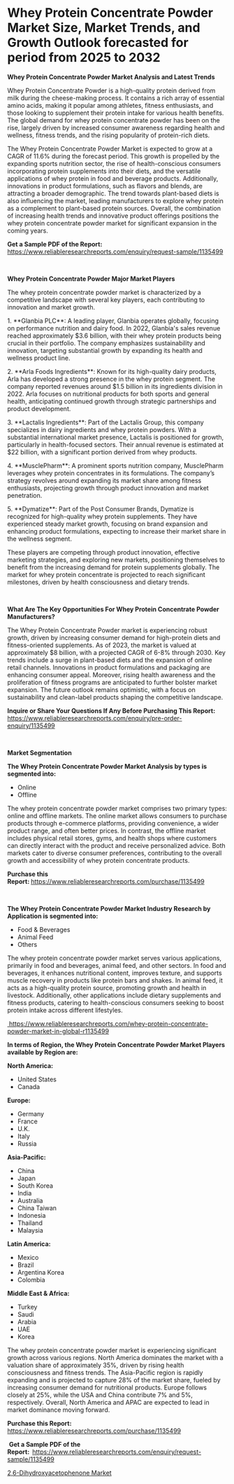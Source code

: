 <p><h1>Whey Protein Concentrate Powder Market Size, Market Trends, and Growth Outlook forecasted for period from 2025 to 2032</h1></p><p><strong>Whey Protein Concentrate Powder Market Analysis and Latest Trends</strong></p>
<p><p>Whey Protein Concentrate Powder is a high-quality protein derived from milk during the cheese-making process. It contains a rich array of essential amino acids, making it popular among athletes, fitness enthusiasts, and those looking to supplement their protein intake for various health benefits. The global demand for whey protein concentrate powder has been on the rise, largely driven by increased consumer awareness regarding health and wellness, fitness trends, and the rising popularity of protein-rich diets.</p><p>The Whey Protein Concentrate Powder Market is expected to grow at a CAGR of 11.6% during the forecast period. This growth is propelled by the expanding sports nutrition sector, the rise of health-conscious consumers incorporating protein supplements into their diets, and the versatile applications of whey protein in food and beverage products. Additionally, innovations in product formulations, such as flavors and blends, are attracting a broader demographic. The trend towards plant-based diets is also influencing the market, leading manufacturers to explore whey protein as a complement to plant-based protein sources. Overall, the combination of increasing health trends and innovative product offerings positions the whey protein concentrate powder market for significant expansion in the coming years.</p></p>
<p><strong>Get a Sample PDF of the Report:&nbsp;</strong> <a href="https://www.reliableresearchreports.com/enquiry/request-sample/1135499?utm_campaign=3210&utm_medium=2&utm_source=Github&utm_content=ia&utm_term=25032025&utm_id=whey-protein-concentrate-powder">https://www.reliableresearchreports.com/enquiry/request-sample/1135499</a></p>
<p>&nbsp;</p>
<p><strong>Whey Protein Concentrate Powder Major Market Players</strong></p>
<p><p>The whey protein concentrate powder market is characterized by a competitive landscape with several key players, each contributing to innovation and market growth. </p><p>1. **Glanbia PLC**: A leading player, Glanbia operates globally, focusing on performance nutrition and dairy food. In 2022, Glanbia's sales revenue reached approximately $3.6 billion, with their whey protein products being crucial in their portfolio. The company emphasizes sustainability and innovation, targeting substantial growth by expanding its health and wellness product line.</p><p>2. **Arla Foods Ingredients**: Known for its high-quality dairy products, Arla has developed a strong presence in the whey protein segment. The company reported revenues around $1.5 billion in its ingredients division in 2022. Arla focuses on nutritional products for both sports and general health, anticipating continued growth through strategic partnerships and product development.</p><p>3. **Lactalis Ingredients**: Part of the Lactalis Group, this company specializes in dairy ingredients and whey protein powders. With a substantial international market presence, Lactalis is positioned for growth, particularly in health-focused sectors. Their annual revenue is estimated at $22 billion, with a significant portion derived from whey products.</p><p>4. **MusclePharm**: A prominent sports nutrition company, MusclePharm leverages whey protein concentrates in its formulations. The company’s strategy revolves around expanding its market share among fitness enthusiasts, projecting growth through product innovation and market penetration.</p><p>5. **Dymatize**: Part of the Post Consumer Brands, Dymatize is recognized for high-quality whey protein supplements. They have experienced steady market growth, focusing on brand expansion and enhancing product formulations, expecting to increase their market share in the wellness segment.</p><p>These players are competing through product innovation, effective marketing strategies, and exploring new markets, positioning themselves to benefit from the increasing demand for protein supplements globally. The market for whey protein concentrate is projected to reach significant milestones, driven by health consciousness and dietary trends.</p></p>
<p>&nbsp;</p>
<p><strong>What Are The Key Opportunities For Whey Protein Concentrate Powder Manufacturers?</strong></p>
<p><p>The Whey Protein Concentrate Powder market is experiencing robust growth, driven by increasing consumer demand for high-protein diets and fitness-oriented supplements. As of 2023, the market is valued at approximately $8 billion, with a projected CAGR of 6-8% through 2030. Key trends include a surge in plant-based diets and the expansion of online retail channels. Innovations in product formulations and packaging are enhancing consumer appeal. Moreover, rising health awareness and the proliferation of fitness programs are anticipated to further bolster market expansion. The future outlook remains optimistic, with a focus on sustainability and clean-label products shaping the competitive landscape.</p></p>
<p><strong>Inquire or Share Your Questions If Any Before Purchasing This Report:</strong> <a href="https://www.reliableresearchreports.com/enquiry/pre-order-enquiry/1135499?utm_campaign=3210&utm_medium=2&utm_source=Github&utm_content=ia&utm_term=25032025&utm_id=whey-protein-concentrate-powder">https://www.reliableresearchreports.com/enquiry/pre-order-enquiry/1135499</a></p>
<p>&nbsp;</p>
<p><strong>Market Segmentation</strong></p>
<p><strong>The Whey Protein Concentrate Powder Market Analysis by types is segmented into:</strong></p>
<p><ul><li>Online</li><li>Offline</li></ul></p>
<p><p>The whey protein concentrate powder market comprises two primary types: online and offline markets. The online market allows consumers to purchase products through e-commerce platforms, providing convenience, a wider product range, and often better prices. In contrast, the offline market includes physical retail stores, gyms, and health shops where customers can directly interact with the product and receive personalized advice. Both markets cater to diverse consumer preferences, contributing to the overall growth and accessibility of whey protein concentrate products.</p></p>
<p><strong>Purchase this Report:&nbsp;</strong><a href="https://www.reliableresearchreports.com/purchase/1135499?utm_campaign=3210&utm_medium=2&utm_source=Github&utm_content=ia&utm_term=25032025&utm_id=whey-protein-concentrate-powder">https://www.reliableresearchreports.com/purchase/1135499</a></p>
<p>&nbsp;</p>
<p><strong>The Whey Protein Concentrate Powder Market Industry Research by Application is segmented into:</strong></p>
<p><ul><li>Food & Beverages</li><li>Animal Feed</li><li>Others</li></ul></p>
<p><p>The whey protein concentrate powder market serves various applications, primarily in food and beverages, animal feed, and other sectors. In food and beverages, it enhances nutritional content, improves texture, and supports muscle recovery in products like protein bars and shakes. In animal feed, it acts as a high-quality protein source, promoting growth and health in livestock. Additionally, other applications include dietary supplements and fitness products, catering to health-conscious consumers seeking to boost protein intake across different lifestyles.</p></p>
<p><a href="https://www.reliableresearchreports.com/whey-protein-concentrate-powder-market-in-global-r1135499?utm_campaign=3210&utm_medium=2&utm_source=Github&utm_content=ia&utm_term=25032025&utm_id=whey-protein-concentrate-powder">&nbsp;https://www.reliableresearchreports.com/whey-protein-concentrate-powder-market-in-global-r1135499</a></p>
<p><strong>In terms of Region, the Whey Protein Concentrate Powder Market Players available by Region are:</strong></p>
<p>
    <p> <strong> North America: </strong>
        <ul>
            <li>United States</li>
            <li>Canada</li>
        </ul>
        </p> 
    <p> <strong> Europe: </strong>
        <ul>
            <li>Germany</li>
            <li>France</li>
            <li>U.K.</li>
            <li>Italy</li>
            <li>Russia</li>
        </ul>
        </p> 
    <p> <strong> Asia-Pacific: </strong>
        <ul>
            <li>China</li>
            <li>Japan</li>
            <li>South Korea</li>
            <li>India</li>
            <li>Australia</li>
            <li>China Taiwan</li>
            <li>Indonesia</li>
            <li>Thailand</li>
            <li>Malaysia</li>
        </ul>
        </p> 
    <p> <strong> Latin America: </strong>
        <ul>
            <li>Mexico</li>
            <li>Brazil</li>
            <li>Argentina Korea</li>
            <li>Colombia</li>
        </ul>
        </p> 
    <p> <strong> Middle East & Africa: </strong>
        <ul>
            <li>Turkey</li>
            <li>Saudi</li>
            <li>Arabia</li>
            <li>UAE</li>
            <li>Korea</li>
        </ul>
    </p>
    </p>
<p><p>The whey protein concentrate powder market is experiencing significant growth across various regions. North America dominates the market with a valuation share of approximately 35%, driven by rising health consciousness and fitness trends. The Asia-Pacific region is rapidly expanding and is projected to capture 28% of the market share, fueled by increasing consumer demand for nutritional products. Europe follows closely at 25%, while the USA and China contribute 7% and 5%, respectively. Overall, North America and APAC are expected to lead in market dominance moving forward.</p></p>
<p><strong>Purchase this Report: </strong><a href="https://www.reliableresearchreports.com/purchase/1135499?utm_campaign=3210&utm_medium=2&utm_source=Github&utm_content=ia&utm_term=25032025&utm_id=whey-protein-concentrate-powder">https://www.reliableresearchreports.com/purchase/1135499</a></p>
<p>&nbsp;<strong>Get a Sample PDF of the Report:&nbsp;&nbsp;</strong><a href="https://www.reliableresearchreports.com/enquiry/request-sample/1135499?utm_campaign=3210&utm_medium=2&utm_source=Github&utm_content=ia&utm_term=25032025&utm_id=whey-protein-concentrate-powder">https://www.reliableresearchreports.com/enquiry/request-sample/1135499</a></p>
<p><strong></strong></p>
<p><p><a href="https://github.com/MariaWashington76/Market-Research-Report-List-2/blob/main/26-dihydroxyacetophenone-market.md?utm_campaign=3210&utm_medium=2&utm_source=Github&utm_content=ia&utm_term=25032025&utm_id=whey-protein-concentrate-powder">2,6-Dihydroxyacetophenone Market</a></p></p>